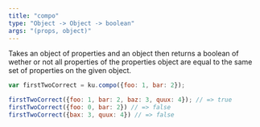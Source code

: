 ```yaml
---
title: "compo"
type: "Object -> Object -> boolean"
args: "(props, object)"
---
```


Takes an object of properties and an object then returns a boolean of
wether or not all properties of the properties object are equal to the
same set of properties on the given object.

```javascript
var firstTwoCorrect = ku.compo({foo: 1, bar: 2});

firstTwoCorrect({foo: 1, bar: 2, baz: 3, quux: 4}); // => true
firstTwoCorrect({foo: 0, bar: 2}) // => false
firstTwoCorrect({bax: 3, quux: 4}) // => false
```